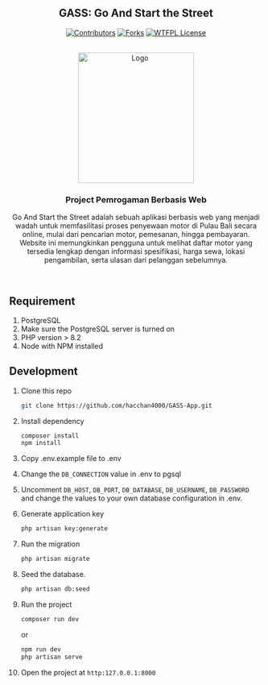<div align="center">

## GASS: Go And Start the Street

[![Contributors][contributors-shield]][contributors-url]
[![Forks][forks-shield]][forks-url]
[![WTFPL License][license-shield]][license-url]

<!-- SHIELDS -->
[contributors-shield]: https://img.shields.io/github/contributors/hacchan4000/GASS-App?style=flat-square&color=%23ADD8E6
[contributors-url]: https://github.com/hacchan4000/GASS-App/graphs/contributors

[forks-shield]: https://img.shields.io/github/forks/hacchan4000/GASS-App?style=flat-square&color=%23ADD8E6
[forks-url]: https://github.com/hacchan4000/GASS-App/fork

[license-shield]: https://img.shields.io/github/license/hacchan4000/GASS-App?style=flat-square&color=%23ADD8E6
[license-url]: https://github.com/hacchan4000/GASS-App/blob/main/LICENSE

</div>

<!-- PROJECT LOGO -->
</br>
<div align="center">
  <a href="https://www.unud.ac.id/">
    <img src="https://github.com/dash4k/tugas-akhir-alpro-1/assets/133938416/ff71757a-1b51-44b7-b14e-b53b061d9815" alt="Logo" width="230" height="259">
  </a>

  <h3 align="center">Project Pemrogaman Berbasis Web</h3>

  <p align="center">
    Go And Start the Street adalah sebuah aplikasi berbasis web yang menjadi wadah untuk memfasilitasi proses penyewaan motor di Pulau Bali secara online, mulai dari pencarian motor, pemesanan, hingga pembayaran. Website ini memungkinkan pengguna untuk melihat daftar motor yang tersedia lengkap dengan informasi spesifikasi, harga sewa, lokasi pengambilan, serta ulasan dari pelanggan sebelumnya.
  </p>
</div>
</br>

## Requirement
1. PostgreSQL
2. Make sure the PostgreSQL server is turned on
3. PHP version > 8.2
4. Node with NPM installed

## Development
1. Clone this repo

   ```bash
   git clone https://github.com/hacchan4000/GASS-App.git

2. Install dependency

   ```bash
   composer install
   npm install

3. Copy .env.example file to .env
4. Change the `DB_CONNECTION` value in .env to pgsql
5. Uncomment `DB_HOST`, `DB_PORT`, `DB_DATABASE`, `DB_USERNAME`, `DB_PASSWORD` and change the values to your own database configuration in .env.
6. Generate application key

    ```bash
   php artisan key:generate
   
7. Run the migration

    ```bash
   php artisan migrate

8. Seed the database.

    ```bash
    php artisan db:seed
    ```

9. Run the project
    
    ```bash
    composer run dev
    ```
    or
    ```bash
    npm run dev
    php artisan serve
   
10. Open the project at `http:127.0.0.1:8000`
